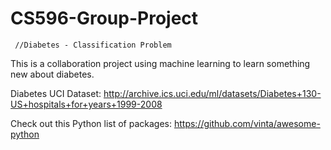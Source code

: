 # CS596-Group-Project
     //Diabetes - Classification Problem
     
This is a collaboration project using machine learning to learn something new about diabetes.

Diabetes UCI Dataset: http://archive.ics.uci.edu/ml/datasets/Diabetes+130-US+hospitals+for+years+1999-2008

Check out this Python list of packages: https://github.com/vinta/awesome-python
